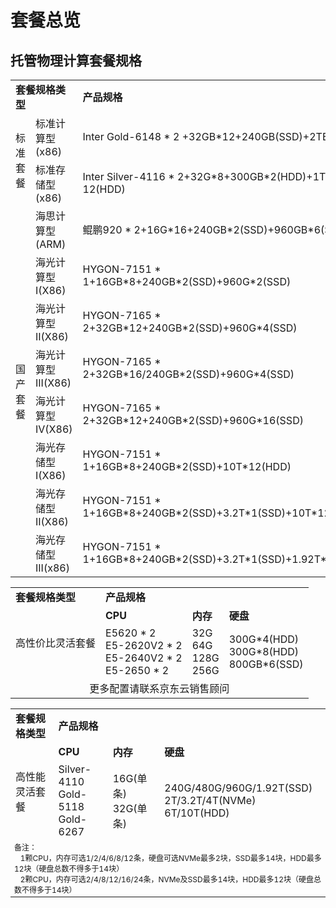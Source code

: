 # 套餐总览


## 托管物理计算套餐规格

<table>
    <tr>
        <td colspan="2"><B>套餐规格类型</B></td> 
        <td ><B>产品规格</B></td> 	
    </tr>
    <tr>   
        <td rowspan="2">标准套餐</td>
		<td >标准计算型(x86)</td>
		<td >Inter Gold-6148 * 2 +32GB*12+240GB(SSD)+2TB(SSD)</td>
    </tr>
	<tr>   
		<td >标准存储型(x86)</td>
		<td >Inter Silver-4116 * 2+32G*8+300GB*2(HDD)+1TB * 12(HDD)</td>
     </tr>
     <tr>   
	  <td rowspan="8">国产套餐</td>
		<td >海思计算型(ARM)</td>
		<td >鲲鹏920 * 2+16G*16+240GB*2(SSD)+960GB*6(SSD)</td>
    </tr>
	<tr>   
		<td >海光计算型 I(X86)</td>
		<td >HYGON-7151 * 1+16GB*8+240GB*2(SSD)+960G*2(SSD)</td>
    </tr>
		<tr>   
		<td >海光计算型 II(X86)</td>
		<td >HYGON-7165 * 2+32GB*12+240GB*2(SSD)+960G*4(SSD)</td>
    </tr>
		<tr>   
		<td >海光计算型 III(X86)</td>
		<td >HYGON-7165 * 2+32GB*16/240GB*2(SSD)+960G*4(SSD)</td>
    </tr>
		<tr>   
		<td >海光计算型 IV(X86)</td>
		<td >HYGON-7165 * 2+32GB*12+240GB*2(SSD)+960G*16(SSD)</td>
    </tr>
		<tr>   
		<td >海光存储型 I(X86)</td>
		<td >HYGON-7151 * 1+16GB*8+240GB*2(SSD)+10T*12(HDD)</td>
    </tr>
		<tr>   
		<td >海光存储型 II(X86)</td>
		<td >HYGON-7151 * 1+16GB*8+240GB*2(SSD)+3.2T*1(SSD)+10T*12(HDD)</td>
    </tr>
		<tr>   
		<td >海光存储型 III(x86)</td>
		<td >HYGON-7151 * 1+16GB*8+240GB*2(SSD)+3.2T*1(SSD)+1.92T*16(HDD)</td>
    </tr>	
</table>


<table>
    <tr>
        <td colspan="1"><B>套餐规格类型</B></td> 
        <td colspan="3"><B>产品规格</B></td> 	
    </tr>
    <tr>   
        <td rowspan="2">高性价比灵活套餐</td>
		<td ><B>CPU</B></td>
	        <td ><B>内存</B></td>
	        <td ><B>硬盘</B></td>
    </tr>
	<tr>   
		<td >E5620 * 2</br>
		E5-2620V2 * 2</br>
		E5-2640V2 * 2</br>
		E5-2650 * 2</td>
		<td >32G</br>
		64G</br>
		128G</br>
		256G</td>
		<td >300G*4(HDD)</br>
		300G*8(HDD)</br>
		800GB*6(SSD)</td>
     </tr>
     <tr>
	<td colspan="4"  align="center">更多配置请联系京东云销售顾问</td> 	
    </tr>
</table>


<table>
    <tr>
        <td colspan="1"><B>套餐规格类型</B></td> 
        <td colspan="3"><B>产品规格</B></td> 	
    </tr>
    <tr>   
        <td rowspan="2">高性能灵活套餐</td>
		<td ><B>CPU</B></td>
	        <td ><B>内存</B></td>
	        <td ><B>硬盘</B></td>
    </tr>
	<tr>   
		<td > Silver-4110</br>
		Gold-5118</br>
		Gold-6267</td>
		<td >16G(单条)</br>
		32G(单条)</td>
		<td >240G/480G/960G/1.92T(SSD)</br>
		2T/3.2T/4T(NVMe)</br>
		6T/10T(HDD)</td>
     </tr>
    <tr style="font-size:12px;">
	<td colspan="4">备注：</br> 
&nbsp; &nbsp;1颗CPU，内存可选1/2/4/6/8/12条，硬盘可选NVMe最多2块，SSD最多14块，HDD最多12块（硬盘总数不得多于14块）</br> 
&nbsp; &nbsp;2颗CPU，内存可选2/4/8/12/16/24条，NVMe及SSD最多14块，HDD最多12块（硬盘总数不得多于14块）</td> 	
    </tr>
    
</table>


